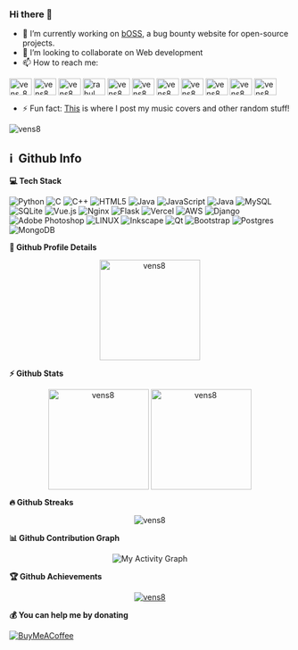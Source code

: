 ### Hi there 👋

- 🔭 I’m currently working on [bOSS](https://github.com/vens8/bOSS), a bug bounty website for open-source projects.
- 👯 I’m looking to collaborate on Web development
- 📫 How to reach me: 
<p align="left">
<a href="https://twitter.com/vens_8" target="blank"><img align="center" src="https://raw.githubusercontent.com/rahuldkjain/github-profile-readme-generator/master/src/images/icons/Social/twitter.svg" alt="vens_8" height="30" width="40" /></a>
<a href="https://linkedin.com/in/vens8" target="blank"><img align="center" src="https://raw.githubusercontent.com/rahuldkjain/github-profile-readme-generator/master/src/images/icons/Social/linked-in-alt.svg" alt="vens8" height="30" width="40" /></a>
<a href="https://stackoverflow.com/users/vens8" target="blank"><img align="center" src="https://raw.githubusercontent.com/rahuldkjain/github-profile-readme-generator/master/src/images/icons/Social/stack-overflow.svg" alt="vens8" height="30" width="40" /></a>
<a href="https://fb.com/rahul.maddula.8" target="blank"><img align="center" src="https://raw.githubusercontent.com/rahuldkjain/github-profile-readme-generator/master/src/images/icons/Social/facebook.svg" alt="rahul.maddula.8" height="30" width="40" /></a>
<a href="https://instagram.com/vens8" target="blank"><img align="center" src="https://raw.githubusercontent.com/rahuldkjain/github-profile-readme-generator/master/src/images/icons/Social/instagram.svg" alt="vens8" height="30" width="40" /></a>
<a href="https://www.youtube.com/c/vens8" target="blank"><img align="center" src="https://raw.githubusercontent.com/rahuldkjain/github-profile-readme-generator/master/src/images/icons/Social/youtube.svg" alt="vens8" height="30" width="40" /></a>
<a href="https://www.codechef.com/users/vens8" target="blank"><img align="center" src="https://cdn.jsdelivr.net/npm/simple-icons@3.1.0/icons/codechef.svg" alt="vens8" height="30" width="40" /></a>
<a href="https://www.hackerrank.com/vens8" target="blank"><img align="center" src="https://raw.githubusercontent.com/rahuldkjain/github-profile-readme-generator/master/src/images/icons/Social/hackerrank.svg" alt="vens8" height="30" width="40" /></a>
<a href="https://codeforces.com/profile/vens8" target="blank"><img align="center" src="https://raw.githubusercontent.com/rahuldkjain/github-profile-readme-generator/master/src/images/icons/Social/codeforces.svg" alt="vens8" height="30" width="40" /></a>
<a href="https://www.leetcode.com/vens8" target="blank"><img align="center" src="https://raw.githubusercontent.com/rahuldkjain/github-profile-readme-generator/master/src/images/icons/Social/leet-code.svg" alt="vens8" height="30" width="40" /></a>
<a href="https://www.topcoder.com/members/vens8" target="blank"><img align="center" src="https://raw.githubusercontent.com/rahuldkjain/github-profile-readme-generator/master/src/images/icons/Social/topcoder.svg" alt="vens8" height="30" width="40" /></a>
</p>

- ⚡ Fun fact: [This](https://www.youtube.com/Vens8) is where I post my music covers and other random stuff!

<p align="left"> <img src="https://komarev.com/ghpvc/?username=vens8&label=Profile%20views&color=0e75b6&style=flat" alt="vens8" /> </p>

<h2>ℹ️ &nbsp;Github Info</h2>

<summary><b>💻 Tech Stack</b></summary>


![Python](https://img.shields.io/badge/python-3670A0?style=for-the-badge&logo=python&logoColor=ffdd54) ![C](https://img.shields.io/badge/c-%2300599C.svg?style=for-the-badge&logo=c&logoColor=white) ![C++](https://img.shields.io/badge/c++-%2300599C.svg?style=for-the-badge&logo=c%2B%2B&logoColor=white) ![HTML5](https://img.shields.io/badge/html5-%23E34F26.svg?style=for-the-badge&logo=html5&logoColor=white) ![Java](https://img.shields.io/badge/java-%23ED8B00.svg?style=for-the-badge&logo=java&logoColor=white) ![JavaScript](https://img.shields.io/badge/javascript-%23323330.svg?style=for-the-badge&logo=javascript&logoColor=%23F7DF1E) ![Java](https://img.shields.io/badge/java-%23ED8B00.svg?style=for-the-badge&logo=java&logoColor=white) ![MySQL](https://img.shields.io/badge/mysql-%2300f.svg?style=for-the-badge&logo=mysql&logoColor=white) ![SQLite](https://img.shields.io/badge/sqlite-%2307405e.svg?style=for-the-badge&logo=sqlite&logoColor=white) ![Vue.js](https://img.shields.io/badge/vuejs-%2335495e.svg?style=for-the-badge&logo=vuedotjs&logoColor=%234FC08D) ![Nginx](https://img.shields.io/badge/nginx-%23009639.svg?style=for-the-badge&logo=nginx&logoColor=white) ![Flask](https://img.shields.io/badge/flask-%23000.svg?style=for-the-badge&logo=flask&logoColor=white) ![Vercel](https://img.shields.io/badge/vercel-%23000000.svg?style=for-the-badge&logo=vercel&logoColor=white) ![AWS](https://img.shields.io/badge/AWS-%23FF9900.svg?style=for-the-badge&logo=amazon-aws&logoColor=white) ![Django](https://img.shields.io/badge/django-%23092E20.svg?style=for-the-badge&logo=django&logoColor=white) ![Adobe Photoshop](https://img.shields.io/badge/adobephotoshop-%2331A8FF.svg?style=for-the-badge&logo=adobephotoshop&logoColor=white) ![LINUX](https://img.shields.io/badge/Linux-FCC624?style=for-the-badge&logo=linux&logoColor=black) ![Inkscape](https://img.shields.io/badge/Inkscape-e0e0e0?style=for-the-badge&logo=inkscape&logoColor=080A13) ![Qt](https://img.shields.io/badge/Qt-%23217346.svg?style=for-the-badge&logo=Qt&logoColor=white) ![Bootstrap](https://img.shields.io/badge/bootstrap-%23563D7C.svg?style=for-the-badge&logo=bootstrap&logoColor=white) ![Postgres](https://img.shields.io/badge/postgres-%23316192.svg?style=for-the-badge&logo=postgresql&logoColor=white) ![MongoDB](https://img.shields.io/badge/MongoDB-%234ea94b.svg?style=for-the-badge&logo=mongodb&logoColor=white)
	
  <summary><b>🔎 Github Profile Details</b></summary>
<p align="center"><img height="180em" src="https://github-profile-summary-cards.vercel.app/api/cards/profile-details?username=vens8&theme=github_dark" alt="vens8" align = "center"/></p>

  <summary><b>⚡ Github Stats</b></summary>
<p align="center"><img height="180em" src="https://github-readme-stats.vercel.app/api?username=vens8&hide_border=true&count_private=true&show_icons=true&theme=radical" alt="vens8" align = "center"/>
<img height="180em" src="https://github-readme-stats.vercel.app/api/top-langs?username=vens8&show_icons=true&locale=en&layout=compact&hide_border=true&theme=radical" alt="vens8" align = "center"/></p>

 <summary><b>🔥 Github Streaks</b></summary>
<p align="center"><img src="https://github-readme-streak-stats.herokuapp.com/?user=vens8&theme=black-ice&hide_border=true&stroke=0000&background=0D1117&ring=e05397&fire=e05397&currStreakLabel=e05397" alt="vens8" /></p>

<summary><b>📊 Github Contribution Graph</b></summary>
<p align="center"<a href="#"><img alt="My Activity Graph" src="https://github-readme-activity-graph.vercel.app/graph?username=vens8&theme=github-compact&hide_border=true" /></a></p>
<!-- </details>
<details>    -->
 <summary><b>🏆 Github Achievements</b></summary>
<p align="center"> <a href="https://github.com/vens8"><img src="https://github-profile-trophy.vercel.app/?username=vens8&margin-w=5&theme=radical" alt="vens8" /></a> </p>

 <summary><b>💰 You can help me by donating</b></summary>
 
  [![BuyMeACoffee](https://img.shields.io/badge/Buy%20Me%20a%20Coffee-ffdd00?style=for-the-badge&logo=buy-me-a-coffee&logoColor=black)](https://buymeacoffee.com/vens8) 
  
<br>
